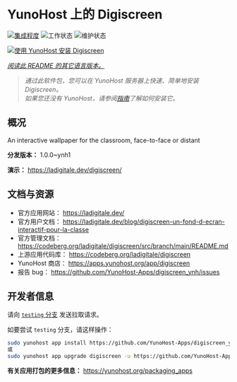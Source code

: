 <!--
注意：此 README 由 <https://github.com/YunoHost/apps/tree/master/tools/readme_generator> 自动生成
请勿手动编辑。
-->

# YunoHost 上的 Digiscreen

[![集成程度](https://dash.yunohost.org/integration/digiscreen.svg)](https://dash.yunohost.org/appci/app/digiscreen) ![工作状态](https://ci-apps.yunohost.org/ci/badges/digiscreen.status.svg) ![维护状态](https://ci-apps.yunohost.org/ci/badges/digiscreen.maintain.svg)

[![使用 YunoHost 安装 Digiscreen](https://install-app.yunohost.org/install-with-yunohost.svg)](https://install-app.yunohost.org/?app=digiscreen)

*[阅读此 README 的其它语言版本。](./ALL_README.md)*

> *通过此软件包，您可以在 YunoHost 服务器上快速、简单地安装 Digiscreen。*  
> *如果您还没有 YunoHost，请参阅[指南](https://yunohost.org/install)了解如何安装它。*

## 概况

An interactive wallpaper for the classroom, face-to-face or distant


**分发版本：** 1.0.0~ynh1

**演示：** <https://ladigitale.dev/digiscreen/>
## 文档与资源

- 官方应用网站： <https://ladigitale.dev/>
- 官方用户文档： <https://ladigitale.dev/blog/digiscreen-un-fond-d-ecran-interactif-pour-la-classe>
- 官方管理文档： <https://codeberg.org/ladigitale/digiscreen/src/branch/main/README.md>
- 上游应用代码库： <https://codeberg.org/ladigitale/digiscreen>
- YunoHost 商店： <https://apps.yunohost.org/app/digiscreen>
- 报告 bug： <https://github.com/YunoHost-Apps/digiscreen_ynh/issues>

## 开发者信息

请向 [`testing` 分支](https://github.com/YunoHost-Apps/digiscreen_ynh/tree/testing) 发送拉取请求。

如要尝试 `testing` 分支，请这样操作：

```bash
sudo yunohost app install https://github.com/YunoHost-Apps/digiscreen_ynh/tree/testing --debug
或
sudo yunohost app upgrade digiscreen -u https://github.com/YunoHost-Apps/digiscreen_ynh/tree/testing --debug
```

**有关应用打包的更多信息：** <https://yunohost.org/packaging_apps>
